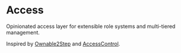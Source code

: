 # Access

Opinionated access layer for extensible role systems and multi-tiered management.

Inspired by [Ownable2Step](https://github.com/OpenZeppelin/openzeppelin-contracts/blob/master/contracts/access/Ownable2Step.sol) and [AccessControl](https://github.com/OpenZeppelin/openzeppelin-contracts/blob/master/contracts/access/AccessControl.sol).
